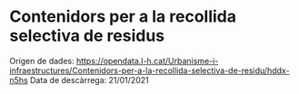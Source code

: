 # Contenidors per a la recollida selectiva de residus
Origen de dades: https://opendata.l-h.cat/Urbanisme-i-infraestructures/Contenidors-per-a-la-recollida-selectiva-de-residu/hddx-n5hs
Data de descàrrega: 21/01/2021


